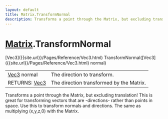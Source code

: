 ```yaml
---
layout: default
title: Matrix.TransformNormal
description: Transforms a point through the Matrix, but excluding translation! This is great for transforming vectors that are -directions- rather than points in space. Use this to transform normals and directions. The same as multiplying (x,y,z,0) with the Matrix.
---
```

# [Matrix]({{site.url}}/Pages/Reference/Matrix.html).TransformNormal

<div class='signature' markdown='1'>
[Vec3]({{site.url}}/Pages/Reference/Vec3.html) TransformNormal([Vec3]({{site.url}}/Pages/Reference/Vec3.html) normal)
</div>

|  |  |
|--|--|
|[Vec3]({{site.url}}/Pages/Reference/Vec3.html) normal|The direction to transform.|
|RETURNS: [Vec3]({{site.url}}/Pages/Reference/Vec3.html)|The direction transformed by the Matrix.|

Transforms a point through the Matrix, but excluding
translation! This is great for transforming vectors that are
-directions- rather than points in space. Use this to transform
normals and directions. The same as multiplying (x,y,z,0) with
the Matrix.



